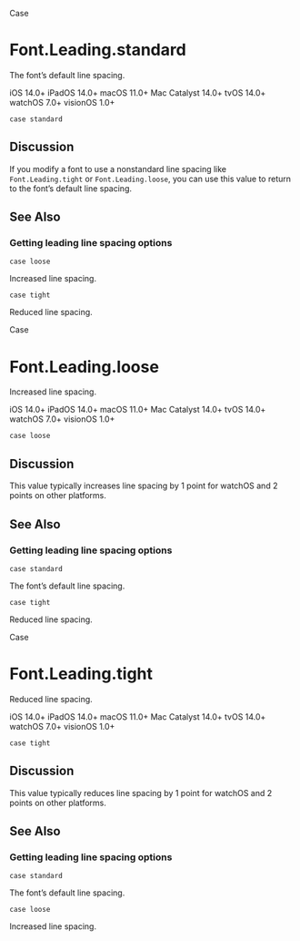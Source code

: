 Case

# Font.Leading.standard

The font’s default line spacing.

iOS 14.0+  iPadOS 14.0+  macOS 11.0+  Mac Catalyst 14.0+  tvOS 14.0+  watchOS
7.0+  visionOS 1.0+

    
    
    case standard

## Discussion

If you modify a font to use a nonstandard line spacing like
`Font.Leading.tight` or `Font.Leading.loose`, you can use this value to return
to the font’s default line spacing.

## See Also

### Getting leading line spacing options

`case loose`

Increased line spacing.

`case tight`

Reduced line spacing.

Case

# Font.Leading.loose

Increased line spacing.

iOS 14.0+  iPadOS 14.0+  macOS 11.0+  Mac Catalyst 14.0+  tvOS 14.0+  watchOS
7.0+  visionOS 1.0+

    
    
    case loose

## Discussion

This value typically increases line spacing by 1 point for watchOS and 2
points on other platforms.

## See Also

### Getting leading line spacing options

`case standard`

The font’s default line spacing.

`case tight`

Reduced line spacing.

Case

# Font.Leading.tight

Reduced line spacing.

iOS 14.0+  iPadOS 14.0+  macOS 11.0+  Mac Catalyst 14.0+  tvOS 14.0+  watchOS
7.0+  visionOS 1.0+

    
    
    case tight

## Discussion

This value typically reduces line spacing by 1 point for watchOS and 2 points
on other platforms.

## See Also

### Getting leading line spacing options

`case standard`

The font’s default line spacing.

`case loose`

Increased line spacing.

